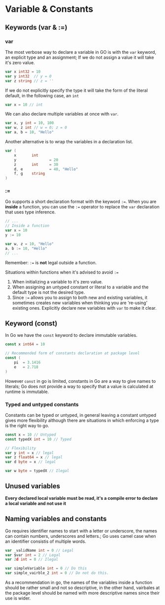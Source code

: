 # Variable & Constants

## Keywords (var & :=) 

### var

The most verbose way to declare a variable in GO is with the `var` keyword, an explicit type and an assignment; If we do not assign a value it will take it's zero value.

```go
var x int32 = 10  
var y int32  // y = 0
var z string // z = ''
```

If we do not explicitly specify the type it will take the form of the literal default, in the following case, an `int`

```go
var x = 10 // int
```

We can also declare multiple variables at once with `var`.

```go
var x, y int = 10, 100
var w, z int // w = 0; z = 0
var a, b = 10, "Hello"
```

Another alternative is to wrap the variables in a declaration list.

```go
var (
	x		int
	y				= 20
	z		int 	= 30
	d, e			= 40, "Hello"
	f, g	string
)
```

### :=

Go supports a short declaration format with the keyword `:=`. When you are **inside** a function, you can use the `:=` operator to replace the `var` declaration that uses type inference.

```go
// ...
// Inside a function
var x = 10 
y := 10

var w, z = 10, "Hello"
a, b := 10, "Hello"
// ...
```

Remember: `:=` is **not** legal outside a function. 

Situations within functions when it's advised to avoid `:=`
1. When initializing a variable to it's zero value.
2. When assigning an untyped constant or literal to a variable and the default type is not the desired type.
3. Since `:=` allows you to assign to both new and existing variables, it sometimes creates new variables when thinking you are 're-using' existing ones. Explicitly declare new variables with `var` to  make it clear.

## Keyword (const)

In Go we have the `const` keyword to declare immutable variables. 

```go
const x int64 = 10

// Recommended form of constants declaration at package level
const (
	pi 	= 3.1416
	e 	= 2.718
)
```

However `const` in go is limited, constants in Go are a way to give names to literals; Go does not provide a way to specify that a value is calculated at runtime is immutable.

### Typed and untyped constants

Constants can be typed or untyped, in general leaving a constant untyped gives more flexibility although there are situations in which enforcing a type is the right way to go. 

```go
const x = 10 // Untyped
const typedX int = 10 // Typed

// Flexibility
var y int = x // legal
var z float64 = x // legal
var d byte = x // legal

var w byte = typedX // Ilegal 
```

## Unused variables

**Every declared local variable must be read, it's a compile error to declare a local variable and not use it**

## Naming variables and constants 

Go requires identifier names to start with a letter or underscore, the names can contain numbers, underscores and letters.; Go uses camel case when an identifier consistis of multiple words.

```go
var _validName int = 0 // Legal
var $var int = 2 // Legal
var 2d int = 0 // Ilegal

var simpleVariable int = 0 // Do this
var simple_vairble_2 int = 0 // Do not do this.
```

As a recommendation in go, the names of the variables inside a function should be rather small and not so descriptive, in the other hand, vairbales at the package level should be named with more descriptive names since their use is wider.
